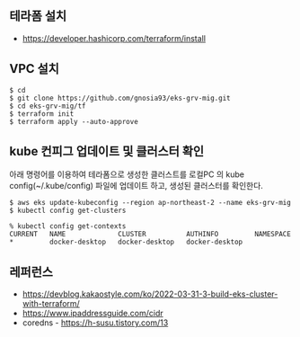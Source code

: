 ## 테라폼 설치 ##

* https://developer.hashicorp.com/terraform/install


## VPC 설치 ##

```
$ cd
$ git clone https://github.com/gnosia93/eks-grv-mig.git
$ cd eks-grv-mig/tf
$ terraform init
$ terraform apply --auto-approve
```

## kube 컨피그 업데이트 및 클러스터 확인 ##

아래 명령어를 이용하여 테라폼으로 생성한 클러스트를 로컬PC 의 kube config(~/.kube/config) 파일에 업데이트 하고, 생성된 클러스터를 확인한다. 
```
$ aws eks update-kubeconfig --region ap-northeast-2 --name eks-grv-mig
$ kubectl config get-clusters
```


```
% kubectl config get-contexts
CURRENT   NAME             CLUSTER          AUTHINFO         NAMESPACE
*         docker-desktop   docker-desktop   docker-desktop
```


## 레퍼런스 ##

* https://devblog.kakaostyle.com/ko/2022-03-31-3-build-eks-cluster-with-terraform/
* https://www.ipaddressguide.com/cidr
* coredns - https://h-susu.tistory.com/13
